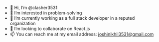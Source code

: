 - 👋 Hi, I’m @clasher3531
- 👀 I’m interested in problem-solving
- 🌱 I’m currently working as a full stack developer in a reputed organization
- 💞️ I’m looking to collaborate on React.js
- 📫 You can reach me at my email address: joshinikhil3531@gmail.com

<!---
clasher3531/clasher3531 is a ✨ special ✨ repository because its `README.md` (this file) appears on your GitHub profile.
You can click the Preview link to take a look at your changes.
--->
